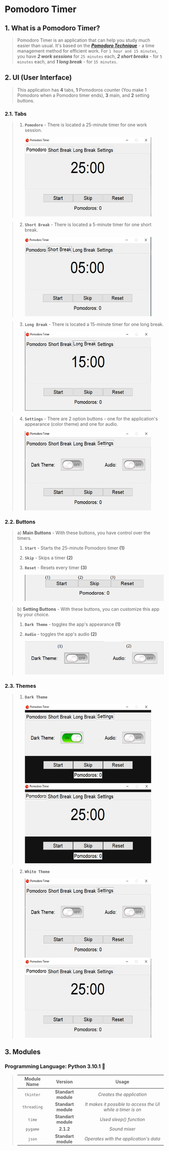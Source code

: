 # Pomodoro Timer

## 1. What is a Pomodoro Timer?

> Pomodoro Timer is an application that can help you study much easier than usual. It's based on the ***[Pomodoro Technique](https://todoist.com/productivity-methods/pomodoro-technique)*** - a time management method for efficient work. For ```1 hour and 15 minutes```, you have ***2 work sessions*** for ```25 minutes``` each, ***2 short breaks*** - for ```5 minutes``` each, and ***1 long break*** - for ```15 minutes```.

## 2. UI (User Interface)

> This application has **4** tabs, **1** Pomodoros counter (You make 1 Pomodoro when a Pomodoro timer ends), **3** main, and **2** setting buttons. 

### 2.1. Tabs

> 1. **``Pomodoro``** - There is located a 25-minute timer for one work session.
>
>
>    <img src="Pictures/Docs/photo_1.png" width="400" height="250" />

> 2. **``Short Break``** - There is located a 5-minute timer for one short break.
>
>
>    <img src="Pictures/Docs/photo_2.png" width="400" height="250" />

> 3. **``Long Break``** - There is located a 15-minute timer for one long break.
>
>
>    <img src="Pictures/Docs/photo_3.png" width="400" height="250" />

> 4. **``Settings``** - There are 2 option buttons - one for the application's appearance (color theme) and one for audio.
>
>
>    <img src="Pictures/Docs/photo_4.png" width="400" height="250" />

### 2.2. Buttons

> a) **Main Buttons** - With these buttons, you have control over the timers.
>
> 1. **``Start``** - Starts the 25-minute Pomodoro timer **(1)**
> 1. **``Skip``** - Skips a timer **(2)**
> 1. **``Reset``** - Resets every timer **(3)**
>
>
>    <img src="Pictures/Docs/main_buttons.png"/>

> b) **Setting Buttons** - With these buttons, you can customize this app by your choice.
>
> 1. **``Dark Theme``** - toggles the app's appearance **(1)**
> 1. **``Audio``** - toggles the app's audio **(2)**
>
>
>    <img src="Pictures/Docs/setting_buttons.png"/>

### 2.3. Themes

> 1. **``Dark Theme``**
>
>    <img src="Pictures/Docs/dark_theme_photo_1.png" width="400" height="250" />
>
>    <img src="Pictures/Docs/dark_theme_photo_2.png" width="400" height="250" />

> 2. **``White Theme``**
>
>    <img src="Pictures/Docs/photo_4.png" width="400" height="250" />
>
>    <img src="Pictures/Docs/photo_1.png" width="400" height="250" />

## 3. Modules

### Programming Language: **Python 3.10.1** :snake:

> | **Module Name**  | **Version** | **Usage** |
> | :-------------: |:----------------------------------------:| :----------:|
> | ``tkinter`` | **Standart module** | *Creates the application* |
> | ``threading`` | **Standart module** | *It makes it possible to access the UI while a timer is on* |
> | ``time`` | **Standart module** | *Used sleep() function* |
> | ``pygame`` | **2.1.2** | *Sound mixer* |
> | ``json`` | **Standart module** | *Operates with the application's data* |